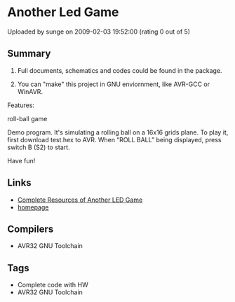 # Another Led Game

Uploaded by sunge on 2009-02-03 19:52:00 (rating 0 out of 5)

## Summary

1. Full documents, schematics and codes could be found in the package.


2. You can "make" this project in GNU enviornment, like AVR-GCC or WinAVR.


Features:


roll-ball game


Demo program. It's simulating a rolling ball on a 16x16 grids plane. To play it, first download test.hex to AVR. When “ROLL BALL” being displayed, press switch B (S2) to start.


Have fun!

## Links

- [Complete Resources of Another LED Game](http://www.geektalks.cn/filemgmt/visit.php?lid=1)
- [homepage](http://www.geektalks.cn/staticpages/index.php?page=20080530081248341)

## Compilers

- AVR32 GNU Toolchain

## Tags

- Complete code with HW
- AVR32 GNU Toolchain
